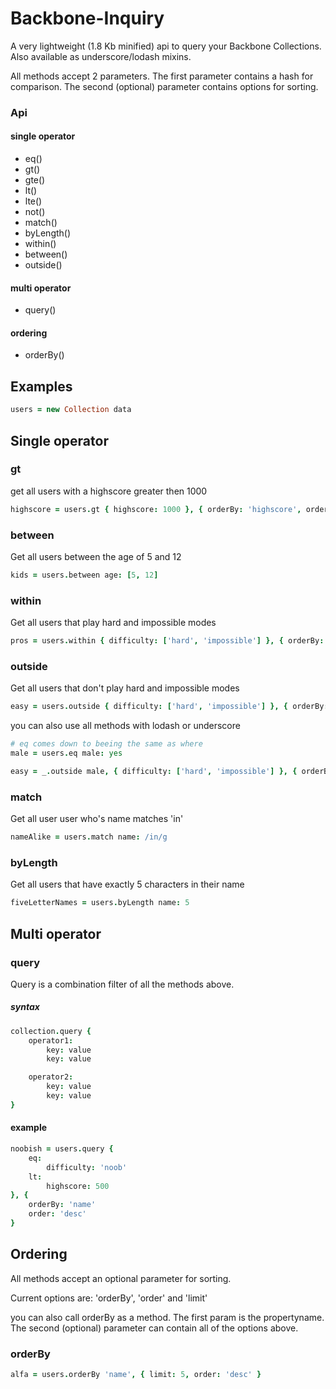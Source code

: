 # Backbone-Inquiry

A very lightweight (1.8 Kb minified) api to query your Backbone Collections. Also available as underscore/lodash mixins.

All methods accept 2 parameters. The first parameter contains a hash for comparison. The second (optional) parameter contains options for sorting.

### Api

#### single operator
* eq()
* gt()
* gte()
* lt()
* lte()
* not()
* match()
* byLength()
* within()
* between()
* outside()

#### multi operator
* query()

#### ordering
* orderBy()


## Examples


```coffeescript
users = new Collection data
```

## Single operator

### gt

get all users with a highscore greater then 1000

```coffeescript
highscore = users.gt { highscore: 1000 }, { orderBy: 'highscore', order: 'desc' }
```


### between

Get all users between the age of 5 and 12

```coffeescript
kids = users.between age: [5, 12]
```

### within

Get all users that play hard and impossible modes

```coffeescript
pros = users.within { difficulty: ['hard', 'impossible'] }, { orderBy: 'age', order: 'asc', limit: 5 }
```

### outside

Get all users that don't play hard and impossible modes

```coffeescript
easy = users.outside { difficulty: ['hard', 'impossible'] }, { orderBy: 'highscore', limit: 5 }
```

you can also use all methods with lodash or underscore

```coffeescript
# eq comes down to beeing the same as where
male = users.eq male: yes

easy = _.outside male, { difficulty: ['hard', 'impossible'] }, { orderBy: 'highscore', limit: 5 }
```

### match

Get all user user who's name matches 'in'

```coffeescript
nameAlike = users.match name: /in/g
```

### byLength

Get all users that have exactly 5 characters in their name

```coffeescript
fiveLetterNames = users.byLength name: 5
```


## Multi operator

### query
Query is a combination filter of all the methods above.

##### syntax

```coffeescript
collection.query {
    operator1:
        key: value
        key: value

    operator2:
        key: value
        key: value
}
```

#### example
```coffeescript
noobish = users.query {
    eq:
        difficulty: 'noob'
    lt:
        highscore: 500
}, {
    orderBy: 'name'
    order: 'desc'
}
```


## Ordering
All methods accept an optional parameter for sorting.

Current options are: 'orderBy', 'order' and 'limit'

you can also call orderBy as a method. The first param is the propertyname. The second (optional) parameter can contain all of the options above.

### orderBy
```coffeescript
alfa = users.orderBy 'name', { limit: 5, order: 'desc' }
```

